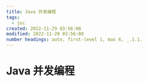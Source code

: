 ```yaml
---
title: Java 并发编程
tags: 
  - juc
created: 2022-11-29 03:56:08
modified: 2022-11-29 03:56:08
number headings: auto, first-level 1, max 6, _.1.1.
---
```


# Java 并发编程